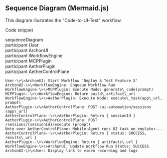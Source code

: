 ## **Sequence Diagram (Mermaid.js)**

This diagram illustrates the "Code-to-UI-Test" workflow.

Code snippet

sequenceDiagram  
    participant User  
    participant ArchonUI  
    participant WorkflowEngine  
    participant MCPPlugin  
    participant AetherPlugin  
    participant AetherControlPlane

    User-\>\>ArchonUI: Start Workflow 'Deploy & Test Feature X'  
    ArchonUI-\>\>WorkflowEngine: Enqueue Workflow Run  
    WorkflowEngine-\>\>MCPPlugin: Execute Node: generate\_code(prompt)  
    MCPPlugin--\>\>WorkflowEngine: Return build\_artifact\_url  
    WorkflowEngine-\>\>AetherPlugin: Execute Node: execute\_task(app\_url, prompt)  
    AetherPlugin-\>\>AetherControlPlane: POST /ui-automation/sessions (app\_url)  
    AetherControlPlane--\>\>AetherPlugin: Return { sessionId }  
    AetherPlugin-\>\>AetherControlPlane: POST /sessions/{sessionId}/execute (prompt)  
    Note over AetherControlPlane: Mobile-Agent runs UI task on emulator...  
    AetherControlPlane--\>\>AetherPlugin: Return { status: SUCCESS, results\_url }  
    AetherPlugin--\>\>WorkflowEngine: Return { artifacts\_url }  
    WorkflowEngine-\>\>ArchonUI: Update Workflow Run Status: SUCCESS  
    ArchonUI-\>\>User: Display link to video recording and logs  
